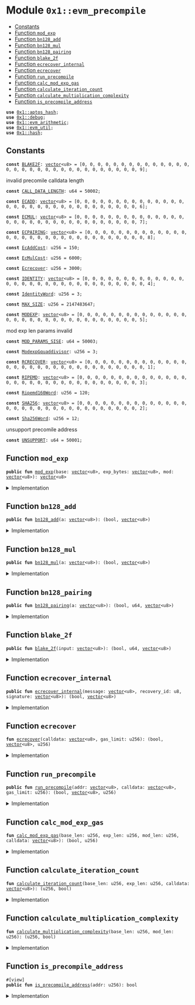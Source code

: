 
<a id="0x1_evm_precompile"></a>

# Module `0x1::evm_precompile`



-  [Constants](#@Constants_0)
-  [Function `mod_exp`](#0x1_evm_precompile_mod_exp)
-  [Function `bn128_add`](#0x1_evm_precompile_bn128_add)
-  [Function `bn128_mul`](#0x1_evm_precompile_bn128_mul)
-  [Function `bn128_pairing`](#0x1_evm_precompile_bn128_pairing)
-  [Function `blake_2f`](#0x1_evm_precompile_blake_2f)
-  [Function `ecrecover_internal`](#0x1_evm_precompile_ecrecover_internal)
-  [Function `ecrecover`](#0x1_evm_precompile_ecrecover)
-  [Function `run_precompile`](#0x1_evm_precompile_run_precompile)
-  [Function `calc_mod_exp_gas`](#0x1_evm_precompile_calc_mod_exp_gas)
-  [Function `calculate_iteration_count`](#0x1_evm_precompile_calculate_iteration_count)
-  [Function `calculate_multiplication_complexity`](#0x1_evm_precompile_calculate_multiplication_complexity)
-  [Function `is_precompile_address`](#0x1_evm_precompile_is_precompile_address)


<pre><code><b>use</b> <a href="../../aptos-stdlib/../move-stdlib/doc/hash.md#0x1_aptos_hash">0x1::aptos_hash</a>;
<b>use</b> <a href="../../aptos-stdlib/doc/debug.md#0x1_debug">0x1::debug</a>;
<b>use</b> <a href="arithmetic.md#0x1_evm_arithmetic">0x1::evm_arithmetic</a>;
<b>use</b> <a href="util.md#0x1_evm_util">0x1::evm_util</a>;
<b>use</b> <a href="../../aptos-stdlib/../move-stdlib/doc/hash.md#0x1_hash">0x1::hash</a>;
</code></pre>



<a id="@Constants_0"></a>

## Constants


<a id="0x1_evm_precompile_BLAKE2F"></a>



<pre><code><b>const</b> <a href="precompile.md#0x1_evm_precompile_BLAKE2F">BLAKE2F</a>: <a href="../../aptos-stdlib/../move-stdlib/doc/vector.md#0x1_vector">vector</a>&lt;u8&gt; = [0, 0, 0, 0, 0, 0, 0, 0, 0, 0, 0, 0, 0, 0, 0, 0, 0, 0, 0, 0, 0, 0, 0, 0, 0, 0, 0, 0, 0, 0, 0, 9];
</code></pre>



<a id="0x1_evm_precompile_CALL_DATA_LENGTH"></a>

invalid precomile calldata length


<pre><code><b>const</b> <a href="precompile.md#0x1_evm_precompile_CALL_DATA_LENGTH">CALL_DATA_LENGTH</a>: u64 = 50002;
</code></pre>



<a id="0x1_evm_precompile_ECADD"></a>



<pre><code><b>const</b> <a href="precompile.md#0x1_evm_precompile_ECADD">ECADD</a>: <a href="../../aptos-stdlib/../move-stdlib/doc/vector.md#0x1_vector">vector</a>&lt;u8&gt; = [0, 0, 0, 0, 0, 0, 0, 0, 0, 0, 0, 0, 0, 0, 0, 0, 0, 0, 0, 0, 0, 0, 0, 0, 0, 0, 0, 0, 0, 0, 0, 6];
</code></pre>



<a id="0x1_evm_precompile_ECMUL"></a>



<pre><code><b>const</b> <a href="precompile.md#0x1_evm_precompile_ECMUL">ECMUL</a>: <a href="../../aptos-stdlib/../move-stdlib/doc/vector.md#0x1_vector">vector</a>&lt;u8&gt; = [0, 0, 0, 0, 0, 0, 0, 0, 0, 0, 0, 0, 0, 0, 0, 0, 0, 0, 0, 0, 0, 0, 0, 0, 0, 0, 0, 0, 0, 0, 0, 7];
</code></pre>



<a id="0x1_evm_precompile_ECPAIRING"></a>



<pre><code><b>const</b> <a href="precompile.md#0x1_evm_precompile_ECPAIRING">ECPAIRING</a>: <a href="../../aptos-stdlib/../move-stdlib/doc/vector.md#0x1_vector">vector</a>&lt;u8&gt; = [0, 0, 0, 0, 0, 0, 0, 0, 0, 0, 0, 0, 0, 0, 0, 0, 0, 0, 0, 0, 0, 0, 0, 0, 0, 0, 0, 0, 0, 0, 0, 8];
</code></pre>



<a id="0x1_evm_precompile_EcAddCost"></a>



<pre><code><b>const</b> <a href="precompile.md#0x1_evm_precompile_EcAddCost">EcAddCost</a>: u256 = 150;
</code></pre>



<a id="0x1_evm_precompile_EcMulCost"></a>



<pre><code><b>const</b> <a href="precompile.md#0x1_evm_precompile_EcMulCost">EcMulCost</a>: u256 = 6000;
</code></pre>



<a id="0x1_evm_precompile_Ecrecover"></a>



<pre><code><b>const</b> <a href="precompile.md#0x1_evm_precompile_Ecrecover">Ecrecover</a>: u256 = 3000;
</code></pre>



<a id="0x1_evm_precompile_IDENTITY"></a>



<pre><code><b>const</b> <a href="precompile.md#0x1_evm_precompile_IDENTITY">IDENTITY</a>: <a href="../../aptos-stdlib/../move-stdlib/doc/vector.md#0x1_vector">vector</a>&lt;u8&gt; = [0, 0, 0, 0, 0, 0, 0, 0, 0, 0, 0, 0, 0, 0, 0, 0, 0, 0, 0, 0, 0, 0, 0, 0, 0, 0, 0, 0, 0, 0, 0, 4];
</code></pre>



<a id="0x1_evm_precompile_IdentityWord"></a>



<pre><code><b>const</b> <a href="precompile.md#0x1_evm_precompile_IdentityWord">IdentityWord</a>: u256 = 3;
</code></pre>



<a id="0x1_evm_precompile_MAX_SIZE"></a>



<pre><code><b>const</b> <a href="precompile.md#0x1_evm_precompile_MAX_SIZE">MAX_SIZE</a>: u256 = 2147483647;
</code></pre>



<a id="0x1_evm_precompile_MODEXP"></a>



<pre><code><b>const</b> <a href="precompile.md#0x1_evm_precompile_MODEXP">MODEXP</a>: <a href="../../aptos-stdlib/../move-stdlib/doc/vector.md#0x1_vector">vector</a>&lt;u8&gt; = [0, 0, 0, 0, 0, 0, 0, 0, 0, 0, 0, 0, 0, 0, 0, 0, 0, 0, 0, 0, 0, 0, 0, 0, 0, 0, 0, 0, 0, 0, 0, 5];
</code></pre>



<a id="0x1_evm_precompile_MOD_PARAMS_SISE"></a>

mod exp len params invalid


<pre><code><b>const</b> <a href="precompile.md#0x1_evm_precompile_MOD_PARAMS_SISE">MOD_PARAMS_SISE</a>: u64 = 50003;
</code></pre>



<a id="0x1_evm_precompile_ModexpGquaddivisor"></a>



<pre><code><b>const</b> <a href="precompile.md#0x1_evm_precompile_ModexpGquaddivisor">ModexpGquaddivisor</a>: u256 = 3;
</code></pre>



<a id="0x1_evm_precompile_RCRECOVER"></a>



<pre><code><b>const</b> <a href="precompile.md#0x1_evm_precompile_RCRECOVER">RCRECOVER</a>: <a href="../../aptos-stdlib/../move-stdlib/doc/vector.md#0x1_vector">vector</a>&lt;u8&gt; = [0, 0, 0, 0, 0, 0, 0, 0, 0, 0, 0, 0, 0, 0, 0, 0, 0, 0, 0, 0, 0, 0, 0, 0, 0, 0, 0, 0, 0, 0, 0, 1];
</code></pre>



<a id="0x1_evm_precompile_RIPEMD"></a>



<pre><code><b>const</b> <a href="precompile.md#0x1_evm_precompile_RIPEMD">RIPEMD</a>: <a href="../../aptos-stdlib/../move-stdlib/doc/vector.md#0x1_vector">vector</a>&lt;u8&gt; = [0, 0, 0, 0, 0, 0, 0, 0, 0, 0, 0, 0, 0, 0, 0, 0, 0, 0, 0, 0, 0, 0, 0, 0, 0, 0, 0, 0, 0, 0, 0, 3];
</code></pre>



<a id="0x1_evm_precompile_Ripemd160Word"></a>



<pre><code><b>const</b> <a href="precompile.md#0x1_evm_precompile_Ripemd160Word">Ripemd160Word</a>: u256 = 120;
</code></pre>



<a id="0x1_evm_precompile_SHA256"></a>



<pre><code><b>const</b> <a href="precompile.md#0x1_evm_precompile_SHA256">SHA256</a>: <a href="../../aptos-stdlib/../move-stdlib/doc/vector.md#0x1_vector">vector</a>&lt;u8&gt; = [0, 0, 0, 0, 0, 0, 0, 0, 0, 0, 0, 0, 0, 0, 0, 0, 0, 0, 0, 0, 0, 0, 0, 0, 0, 0, 0, 0, 0, 0, 0, 2];
</code></pre>



<a id="0x1_evm_precompile_Sha256Word"></a>



<pre><code><b>const</b> <a href="precompile.md#0x1_evm_precompile_Sha256Word">Sha256Word</a>: u256 = 12;
</code></pre>



<a id="0x1_evm_precompile_UNSUPPORT"></a>

unsupport precomile address


<pre><code><b>const</b> <a href="precompile.md#0x1_evm_precompile_UNSUPPORT">UNSUPPORT</a>: u64 = 50001;
</code></pre>



<a id="0x1_evm_precompile_mod_exp"></a>

## Function `mod_exp`



<pre><code><b>public</b> <b>fun</b> <a href="precompile.md#0x1_evm_precompile_mod_exp">mod_exp</a>(base: <a href="../../aptos-stdlib/../move-stdlib/doc/vector.md#0x1_vector">vector</a>&lt;u8&gt;, exp_bytes: <a href="../../aptos-stdlib/../move-stdlib/doc/vector.md#0x1_vector">vector</a>&lt;u8&gt;, mod: <a href="../../aptos-stdlib/../move-stdlib/doc/vector.md#0x1_vector">vector</a>&lt;u8&gt;): <a href="../../aptos-stdlib/../move-stdlib/doc/vector.md#0x1_vector">vector</a>&lt;u8&gt;
</code></pre>



<details>
<summary>Implementation</summary>


<pre><code><b>public</b> <b>native</b> <b>fun</b> <a href="precompile.md#0x1_evm_precompile_mod_exp">mod_exp</a>(base: <a href="../../aptos-stdlib/../move-stdlib/doc/vector.md#0x1_vector">vector</a>&lt;u8&gt;, exp_bytes: <a href="../../aptos-stdlib/../move-stdlib/doc/vector.md#0x1_vector">vector</a>&lt;u8&gt;, mod: <a href="../../aptos-stdlib/../move-stdlib/doc/vector.md#0x1_vector">vector</a>&lt;u8&gt;): <a href="../../aptos-stdlib/../move-stdlib/doc/vector.md#0x1_vector">vector</a>&lt;u8&gt;;
</code></pre>



</details>

<a id="0x1_evm_precompile_bn128_add"></a>

## Function `bn128_add`



<pre><code><b>public</b> <b>fun</b> <a href="precompile.md#0x1_evm_precompile_bn128_add">bn128_add</a>(a: <a href="../../aptos-stdlib/../move-stdlib/doc/vector.md#0x1_vector">vector</a>&lt;u8&gt;): (bool, <a href="../../aptos-stdlib/../move-stdlib/doc/vector.md#0x1_vector">vector</a>&lt;u8&gt;)
</code></pre>



<details>
<summary>Implementation</summary>


<pre><code><b>public</b> <b>native</b> <b>fun</b> <a href="precompile.md#0x1_evm_precompile_bn128_add">bn128_add</a>(a: <a href="../../aptos-stdlib/../move-stdlib/doc/vector.md#0x1_vector">vector</a>&lt;u8&gt;): (bool, <a href="../../aptos-stdlib/../move-stdlib/doc/vector.md#0x1_vector">vector</a>&lt;u8&gt;);
</code></pre>



</details>

<a id="0x1_evm_precompile_bn128_mul"></a>

## Function `bn128_mul`



<pre><code><b>public</b> <b>fun</b> <a href="precompile.md#0x1_evm_precompile_bn128_mul">bn128_mul</a>(a: <a href="../../aptos-stdlib/../move-stdlib/doc/vector.md#0x1_vector">vector</a>&lt;u8&gt;): (bool, <a href="../../aptos-stdlib/../move-stdlib/doc/vector.md#0x1_vector">vector</a>&lt;u8&gt;)
</code></pre>



<details>
<summary>Implementation</summary>


<pre><code><b>public</b> <b>native</b> <b>fun</b> <a href="precompile.md#0x1_evm_precompile_bn128_mul">bn128_mul</a>(a: <a href="../../aptos-stdlib/../move-stdlib/doc/vector.md#0x1_vector">vector</a>&lt;u8&gt;): (bool, <a href="../../aptos-stdlib/../move-stdlib/doc/vector.md#0x1_vector">vector</a>&lt;u8&gt;);
</code></pre>



</details>

<a id="0x1_evm_precompile_bn128_pairing"></a>

## Function `bn128_pairing`



<pre><code><b>public</b> <b>fun</b> <a href="precompile.md#0x1_evm_precompile_bn128_pairing">bn128_pairing</a>(a: <a href="../../aptos-stdlib/../move-stdlib/doc/vector.md#0x1_vector">vector</a>&lt;u8&gt;): (bool, u64, <a href="../../aptos-stdlib/../move-stdlib/doc/vector.md#0x1_vector">vector</a>&lt;u8&gt;)
</code></pre>



<details>
<summary>Implementation</summary>


<pre><code><b>public</b> <b>native</b> <b>fun</b> <a href="precompile.md#0x1_evm_precompile_bn128_pairing">bn128_pairing</a>(a: <a href="../../aptos-stdlib/../move-stdlib/doc/vector.md#0x1_vector">vector</a>&lt;u8&gt;): (bool, u64, <a href="../../aptos-stdlib/../move-stdlib/doc/vector.md#0x1_vector">vector</a>&lt;u8&gt;);
</code></pre>



</details>

<a id="0x1_evm_precompile_blake_2f"></a>

## Function `blake_2f`



<pre><code><b>public</b> <b>fun</b> <a href="precompile.md#0x1_evm_precompile_blake_2f">blake_2f</a>(input: <a href="../../aptos-stdlib/../move-stdlib/doc/vector.md#0x1_vector">vector</a>&lt;u8&gt;): (bool, u64, <a href="../../aptos-stdlib/../move-stdlib/doc/vector.md#0x1_vector">vector</a>&lt;u8&gt;)
</code></pre>



<details>
<summary>Implementation</summary>


<pre><code><b>public</b> <b>native</b> <b>fun</b> <a href="precompile.md#0x1_evm_precompile_blake_2f">blake_2f</a>(input: <a href="../../aptos-stdlib/../move-stdlib/doc/vector.md#0x1_vector">vector</a>&lt;u8&gt;): (bool, u64, <a href="../../aptos-stdlib/../move-stdlib/doc/vector.md#0x1_vector">vector</a>&lt;u8&gt;);
</code></pre>



</details>

<a id="0x1_evm_precompile_ecrecover_internal"></a>

## Function `ecrecover_internal`



<pre><code><b>public</b> <b>fun</b> <a href="precompile.md#0x1_evm_precompile_ecrecover_internal">ecrecover_internal</a>(message: <a href="../../aptos-stdlib/../move-stdlib/doc/vector.md#0x1_vector">vector</a>&lt;u8&gt;, recovery_id: u8, signature: <a href="../../aptos-stdlib/../move-stdlib/doc/vector.md#0x1_vector">vector</a>&lt;u8&gt;): (bool, <a href="../../aptos-stdlib/../move-stdlib/doc/vector.md#0x1_vector">vector</a>&lt;u8&gt;)
</code></pre>



<details>
<summary>Implementation</summary>


<pre><code><b>public</b> <b>native</b> <b>fun</b> <a href="precompile.md#0x1_evm_precompile_ecrecover_internal">ecrecover_internal</a>(message: <a href="../../aptos-stdlib/../move-stdlib/doc/vector.md#0x1_vector">vector</a>&lt;u8&gt;,
                                     recovery_id: u8,
                                     signature: <a href="../../aptos-stdlib/../move-stdlib/doc/vector.md#0x1_vector">vector</a>&lt;u8&gt;): (bool, <a href="../../aptos-stdlib/../move-stdlib/doc/vector.md#0x1_vector">vector</a>&lt;u8&gt;);
</code></pre>



</details>

<a id="0x1_evm_precompile_ecrecover"></a>

## Function `ecrecover`



<pre><code><b>fun</b> <a href="precompile.md#0x1_evm_precompile_ecrecover">ecrecover</a>(calldata: <a href="../../aptos-stdlib/../move-stdlib/doc/vector.md#0x1_vector">vector</a>&lt;u8&gt;, gas_limit: u256): (bool, <a href="../../aptos-stdlib/../move-stdlib/doc/vector.md#0x1_vector">vector</a>&lt;u8&gt;, u256)
</code></pre>



<details>
<summary>Implementation</summary>


<pre><code><b>fun</b> <a href="precompile.md#0x1_evm_precompile_ecrecover">ecrecover</a>(calldata: <a href="../../aptos-stdlib/../move-stdlib/doc/vector.md#0x1_vector">vector</a>&lt;u8&gt;, gas_limit: u256): (bool, <a href="../../aptos-stdlib/../move-stdlib/doc/vector.md#0x1_vector">vector</a>&lt;u8&gt;, u256) {
    <b>let</b> message_hash = vector_slice(calldata, 0, 32);
    <b>let</b> v = to_u256(vector_slice(calldata, 32, 32));
    <a href="../../aptos-stdlib/doc/debug.md#0x1_debug_print">debug::print</a>(&v);
    <b>if</b>(v != 27 && v != 28) {
        <b>return</b> (<b>true</b>, x"", <a href="precompile.md#0x1_evm_precompile_Ecrecover">Ecrecover</a>)
    };
    <b>let</b> recovery_id = <b>if</b>(v == 27) 0 <b>else</b> 1;
    <b>let</b> (success, pk_recover) = <a href="precompile.md#0x1_evm_precompile_ecrecover_internal">ecrecover_internal</a>(message_hash, recovery_id, vector_slice(calldata, 64, 64));
    <b>if</b>(!success) {
        <b>return</b> (<b>true</b>, x"", <a href="precompile.md#0x1_evm_precompile_Ecrecover">Ecrecover</a>)
    };
    <b>let</b> pk = keccak256(pk_recover);
    <b>if</b>(<a href="precompile.md#0x1_evm_precompile_Ecrecover">Ecrecover</a> &gt; gas_limit) {
        (<b>false</b>, x"", gas_limit)
    } <b>else</b> {
        (<b>true</b>, to_32bit(vector_slice(pk, 12, 20)), <a href="precompile.md#0x1_evm_precompile_Ecrecover">Ecrecover</a>)
    }
}
</code></pre>



</details>

<a id="0x1_evm_precompile_run_precompile"></a>

## Function `run_precompile`



<pre><code><b>public</b> <b>fun</b> <a href="precompile.md#0x1_evm_precompile_run_precompile">run_precompile</a>(addr: <a href="../../aptos-stdlib/../move-stdlib/doc/vector.md#0x1_vector">vector</a>&lt;u8&gt;, calldata: <a href="../../aptos-stdlib/../move-stdlib/doc/vector.md#0x1_vector">vector</a>&lt;u8&gt;, gas_limit: u256): (bool, <a href="../../aptos-stdlib/../move-stdlib/doc/vector.md#0x1_vector">vector</a>&lt;u8&gt;, u256)
</code></pre>



<details>
<summary>Implementation</summary>


<pre><code><b>public</b> <b>fun</b> <a href="precompile.md#0x1_evm_precompile_run_precompile">run_precompile</a>(addr: <a href="../../aptos-stdlib/../move-stdlib/doc/vector.md#0x1_vector">vector</a>&lt;u8&gt;, calldata: <a href="../../aptos-stdlib/../move-stdlib/doc/vector.md#0x1_vector">vector</a>&lt;u8&gt;, gas_limit: u256): (bool, <a href="../../aptos-stdlib/../move-stdlib/doc/vector.md#0x1_vector">vector</a>&lt;u8&gt;, u256)  {
    <a href="../../aptos-stdlib/doc/debug.md#0x1_debug_print">debug::print</a>(&addr);
    <a href="../../aptos-stdlib/doc/debug.md#0x1_debug_print">debug::print</a>(&calldata);
    <b>if</b>(addr == <a href="precompile.md#0x1_evm_precompile_RCRECOVER">RCRECOVER</a>) {
        <a href="precompile.md#0x1_evm_precompile_ecrecover">ecrecover</a>(calldata, gas_limit)
    } <b>else</b> <b>if</b>(addr == <a href="precompile.md#0x1_evm_precompile_SHA256">SHA256</a>) {
        <b>let</b> word_count = get_word_count((<a href="../../aptos-stdlib/../move-stdlib/doc/vector.md#0x1_vector_length">vector::length</a>(&calldata) <b>as</b> u256));
        (<b>true</b>, sha2_256(calldata), <a href="precompile.md#0x1_evm_precompile_Sha256Word">Sha256Word</a> * word_count + 60)
    } <b>else</b> <b>if</b>(addr == <a href="precompile.md#0x1_evm_precompile_RIPEMD">RIPEMD</a>) {
        <b>let</b> word_count = get_word_count((<a href="../../aptos-stdlib/../move-stdlib/doc/vector.md#0x1_vector_length">vector::length</a>(&calldata) <b>as</b> u256));
        (<b>true</b>, to_32bit(ripemd160(calldata)), 600 + <a href="precompile.md#0x1_evm_precompile_Ripemd160Word">Ripemd160Word</a> * word_count)
    } <b>else</b> <b>if</b>(addr == <a href="precompile.md#0x1_evm_precompile_IDENTITY">IDENTITY</a>) {
        <b>let</b> word_count = get_word_count((<a href="../../aptos-stdlib/../move-stdlib/doc/vector.md#0x1_vector_length">vector::length</a>(&calldata) <b>as</b> u256));
        (<b>true</b>, calldata, 15 + <a href="precompile.md#0x1_evm_precompile_IdentityWord">IdentityWord</a> * word_count)
    } <b>else</b> <b>if</b>(addr == <a href="precompile.md#0x1_evm_precompile_MODEXP">MODEXP</a>) {
        <b>let</b> base_len = to_u256(vector_slice(calldata, 0, 32));
        <b>let</b> exp_len = to_u256(vector_slice(calldata, 32, 32));
        <b>let</b> mod_len = to_u256(vector_slice(calldata, 64, 32));

        <b>if</b>(base_len == 0 && mod_len == 0) {
            <b>return</b> (<b>true</b>, x"", 200)
        };

        <b>let</b> (overflow, gas) = <a href="precompile.md#0x1_evm_precompile_calc_mod_exp_gas">calc_mod_exp_gas</a>(base_len, exp_len, mod_len, calldata);
        <b>if</b>(overflow || base_len &gt; <a href="precompile.md#0x1_evm_precompile_MAX_SIZE">MAX_SIZE</a> || mod_len &gt; <a href="precompile.md#0x1_evm_precompile_MAX_SIZE">MAX_SIZE</a> || exp_len &gt; <a href="precompile.md#0x1_evm_precompile_MAX_SIZE">MAX_SIZE</a> || (base_len + mod_len + exp_len + 96) &gt; <a href="precompile.md#0x1_evm_precompile_MAX_SIZE">MAX_SIZE</a>) {
            <b>return</b> (<b>false</b>, x"", gas_limit)
        };


        <b>if</b>(gas &gt; gas_limit) {
            <b>return</b> (<b>false</b>, x"", gas)
        };
        <b>let</b> pos = 96;
        <a href="../../aptos-stdlib/doc/debug.md#0x1_debug_print">debug::print</a>(&base_len);
        <a href="../../aptos-stdlib/doc/debug.md#0x1_debug_print">debug::print</a>(&exp_len);
        <a href="../../aptos-stdlib/doc/debug.md#0x1_debug_print">debug::print</a>(&mod_len);
        <b>let</b> base_bytes = vector_slice_u256(calldata, pos, base_len);
        pos = pos + base_len;
        <b>let</b> exp_bytes = vector_slice_u256(calldata, pos, exp_len);
        pos = pos + exp_len;
        <b>let</b> mod_bytes = vector_slice_u256(calldata, pos, mod_len);
        <b>let</b> result = <a href="precompile.md#0x1_evm_precompile_mod_exp">mod_exp</a>(base_bytes, exp_bytes, mod_bytes);
        result = <b>if</b>(mod_len == 0) x"" <b>else</b> to_n_bit(result, (mod_len <b>as</b> u64));
        (<b>true</b>, result, gas)
    } <b>else</b> <b>if</b>(addr == <a href="precompile.md#0x1_evm_precompile_ECADD">ECADD</a>) {
        <b>let</b> (success, result) = <a href="precompile.md#0x1_evm_precompile_bn128_add">bn128_add</a>(calldata);
        <b>if</b>(success) (success, result, <a href="precompile.md#0x1_evm_precompile_EcAddCost">EcAddCost</a>) <b>else</b> (success, result, gas_limit)
    } <b>else</b> <b>if</b>(addr == <a href="precompile.md#0x1_evm_precompile_ECMUL">ECMUL</a>) {
        <b>let</b> (success, result) = <a href="precompile.md#0x1_evm_precompile_bn128_mul">bn128_mul</a>(calldata);
        <b>if</b>(success) (success, result, <a href="precompile.md#0x1_evm_precompile_EcMulCost">EcMulCost</a>) <b>else</b> (success, result, gas_limit)
    } <b>else</b> <b>if</b>(addr == <a href="precompile.md#0x1_evm_precompile_ECPAIRING">ECPAIRING</a>) {
        <b>let</b> (success, gas, result) = <a href="precompile.md#0x1_evm_precompile_bn128_pairing">bn128_pairing</a>(calldata);
        <b>if</b>(success) (success, result, (gas <b>as</b> u256)) <b>else</b> (success, result, gas_limit)
    } <b>else</b> <b>if</b>(addr == <a href="precompile.md#0x1_evm_precompile_BLAKE2F">BLAKE2F</a>) {
        <b>if</b>(<a href="../../aptos-stdlib/../move-stdlib/doc/vector.md#0x1_vector_length">vector::length</a>(&calldata) != 213) {
            <b>return</b> (<b>false</b>, x"", gas_limit)
        };
        <b>let</b> (success, gas_cost, result) = <a href="precompile.md#0x1_evm_precompile_blake_2f">blake_2f</a>(calldata);
        <b>if</b>(!success) {
            <b>return</b> (<b>false</b>, x"", gas_limit)
        } <b>else</b> {
            <b>return</b> (<b>true</b>, result, (gas_cost <b>as</b> u256))
        }
    } <b>else</b> {
        <b>assert</b>!(<b>false</b>, 0x0a);
        (<b>true</b>, x"", gas_limit)
    }
}
</code></pre>



</details>

<a id="0x1_evm_precompile_calc_mod_exp_gas"></a>

## Function `calc_mod_exp_gas`



<pre><code><b>fun</b> <a href="precompile.md#0x1_evm_precompile_calc_mod_exp_gas">calc_mod_exp_gas</a>(base_len: u256, exp_len: u256, mod_len: u256, calldata: <a href="../../aptos-stdlib/../move-stdlib/doc/vector.md#0x1_vector">vector</a>&lt;u8&gt;): (bool, u256)
</code></pre>



<details>
<summary>Implementation</summary>


<pre><code><b>fun</b> <a href="precompile.md#0x1_evm_precompile_calc_mod_exp_gas">calc_mod_exp_gas</a>(base_len: u256, exp_len: u256, mod_len: u256, calldata: <a href="../../aptos-stdlib/../move-stdlib/doc/vector.md#0x1_vector">vector</a>&lt;u8&gt;): (bool, u256) {
    <b>let</b> multiplication_complexity;
    <b>let</b> overflow;
    <b>let</b> adj_exp_len;
    (multiplication_complexity, overflow) = <a href="precompile.md#0x1_evm_precompile_calculate_multiplication_complexity">calculate_multiplication_complexity</a>(base_len, mod_len);
    <b>if</b>(overflow) {
        <b>return</b> (<b>true</b>, 0)
    };
    (adj_exp_len, overflow) = <a href="precompile.md#0x1_evm_precompile_calculate_iteration_count">calculate_iteration_count</a>(base_len, exp_len, calldata);
    <b>if</b>(overflow) {
        <b>return</b> (<b>true</b>, 0)
    };

    <b>let</b> gas = multiplication_complexity * adj_exp_len / <a href="precompile.md#0x1_evm_precompile_ModexpGquaddivisor">ModexpGquaddivisor</a>;
    <a href="../../aptos-stdlib/doc/debug.md#0x1_debug_print">debug::print</a>(&848484);
    <a href="../../aptos-stdlib/doc/debug.md#0x1_debug_print">debug::print</a>(&multiplication_complexity);
    <a href="../../aptos-stdlib/doc/debug.md#0x1_debug_print">debug::print</a>(&adj_exp_len);
    <a href="../../aptos-stdlib/doc/debug.md#0x1_debug_print">debug::print</a>(&gas);
    <b>if</b>(gas &lt; 200) {
        gas = 200;
    };
    <a href="../../aptos-stdlib/doc/debug.md#0x1_debug_print">debug::print</a>(&gas);
    (<b>false</b>, gas)
}
</code></pre>



</details>

<a id="0x1_evm_precompile_calculate_iteration_count"></a>

## Function `calculate_iteration_count`



<pre><code><b>fun</b> <a href="precompile.md#0x1_evm_precompile_calculate_iteration_count">calculate_iteration_count</a>(base_len: u256, exp_len: u256, calldata: <a href="../../aptos-stdlib/../move-stdlib/doc/vector.md#0x1_vector">vector</a>&lt;u8&gt;): (u256, bool)
</code></pre>



<details>
<summary>Implementation</summary>


<pre><code><b>fun</b> <a href="precompile.md#0x1_evm_precompile_calculate_iteration_count">calculate_iteration_count</a>(base_len: u256, exp_len: u256, calldata: <a href="../../aptos-stdlib/../move-stdlib/doc/vector.md#0x1_vector">vector</a>&lt;u8&gt;): (u256, bool) {
    <b>let</b> exp_head;
    <b>let</b> data_len = (<a href="../../aptos-stdlib/../move-stdlib/doc/vector.md#0x1_vector_length">vector::length</a>(&calldata) <b>as</b> u256);

    <b>if</b>(data_len &lt; base_len) {
        exp_head = x"";
    } <b>else</b> {
        <b>if</b>(exp_len &gt;= 32) {
            exp_head = vector_slice_u256(calldata, 96 + base_len, 32);
        } <b>else</b> {
            exp_head = vector_slice_u256(calldata, 96 + base_len, exp_len);
        };
    };
    <b>let</b> adj_exp_len = 0;
    <b>let</b> overflow = <b>false</b>;
    <b>let</b> msb = 0;
    <b>let</b> bit_len = bit_length(exp_head);
    <b>if</b>(bit_len &gt; 0) {
        msb = bit_len - 1;
    };
    <a href="../../aptos-stdlib/doc/debug.md#0x1_debug_print">debug::print</a>(&bit_len);
    <b>if</b>(exp_len &gt;= 32) {
        adj_exp_len = exp_len - 32;
        (adj_exp_len, overflow) = mul(adj_exp_len, 8);
    };
    adj_exp_len = adj_exp_len + msb;
    adj_exp_len = <b>if</b>(adj_exp_len &lt; 1) 1 <b>else</b> adj_exp_len;
    (adj_exp_len, overflow)
}
</code></pre>



</details>

<a id="0x1_evm_precompile_calculate_multiplication_complexity"></a>

## Function `calculate_multiplication_complexity`



<pre><code><b>fun</b> <a href="precompile.md#0x1_evm_precompile_calculate_multiplication_complexity">calculate_multiplication_complexity</a>(base_len: u256, mod_len: u256): (u256, bool)
</code></pre>



<details>
<summary>Implementation</summary>


<pre><code><b>fun</b> <a href="precompile.md#0x1_evm_precompile_calculate_multiplication_complexity">calculate_multiplication_complexity</a>(base_len: u256, mod_len: u256): (u256, bool) {
    <b>let</b> max_length = <b>if</b>(base_len &gt; mod_len) base_len <b>else</b> mod_len;
    <b>let</b> words = max_length / 8;
    <b>if</b>(max_length % 8 != 0) {
        words = words + 1;
    };
    mul(words, words)
}
</code></pre>



</details>

<a id="0x1_evm_precompile_is_precompile_address"></a>

## Function `is_precompile_address`



<pre><code>#[view]
<b>public</b> <b>fun</b> <a href="precompile.md#0x1_evm_precompile_is_precompile_address">is_precompile_address</a>(addr: u256): bool
</code></pre>



<details>
<summary>Implementation</summary>


<pre><code><b>public</b> <b>fun</b> <a href="precompile.md#0x1_evm_precompile_is_precompile_address">is_precompile_address</a>(addr: u256): bool {
    addr &gt;= 0x01 && addr &lt;= 0x0a
}
</code></pre>



</details>


[move-book]: https://aptos.dev/move/book/SUMMARY
